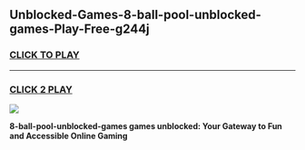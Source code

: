 
## Unblocked-Games-8-ball-pool-unblocked-games-Play-Free-g244j
<h3>
<a href="https://premium76.site?title=8-ball-pool-unblocked-games&ref=17A">CLICK TO PLAY</a></h3>
<hr>

<h3>
<a href="https://premium76.site?title=8-ball-pool-unblocked-games&ref=17A">CLICK 2 PLAY</a>
  
</h3>

<a href="https://premium76.site?title=8-ball-pool-unblocked-games&ref=17A"><img src="https://clearcache.store/games.png"></a>


**8-ball-pool-unblocked-games games unblocked: Your Gateway to Fun and Accessible Online Gaming**
